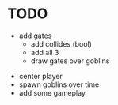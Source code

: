 # TODO

+ add gates
	+ add collides (bool)
	+ add all 3
	- draw gates over goblins
- center player
- spawn goblins over time
- add some gameplay
